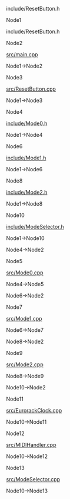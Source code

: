 include/ResetButton.h

Node1

include/ResetButton.h

Node2

[src/main.cpp](main_8cpp.html " ")

Node1-\>Node2

Node3

[src/ResetButton.cpp](ResetButton_8cpp.html " ")

Node1-\>Node3

Node4

[include/Mode0.h](Mode0_8h.html " ")

Node1-\>Node4

Node6

[include/Mode1.h](Mode1_8h.html " ")

Node1-\>Node6

Node8

[include/Mode2.h](Mode2_8h.html " ")

Node1-\>Node8

Node10

[include/ModeSelector.h](ModeSelector_8h.html " ")

Node1-\>Node10

Node4-\>Node2

Node5

[src/Mode0.cpp](Mode0_8cpp.html " ")

Node4-\>Node5

Node6-\>Node2

Node7

[src/Mode1.cpp](Mode1_8cpp.html " ")

Node6-\>Node7

Node8-\>Node2

Node9

[src/Mode2.cpp](Mode2_8cpp.html " ")

Node8-\>Node9

Node10-\>Node2

Node11

[src/EurorackClock.cpp](EurorackClock_8cpp.html " ")

Node10-\>Node11

Node12

[src/MIDIHandler.cpp](MIDIHandler_8cpp.html " ")

Node10-\>Node12

Node13

[src/ModeSelector.cpp](ModeSelector_8cpp.html " ")

Node10-\>Node13

[](ResetButton_8h__dep__incl_org.svg)
